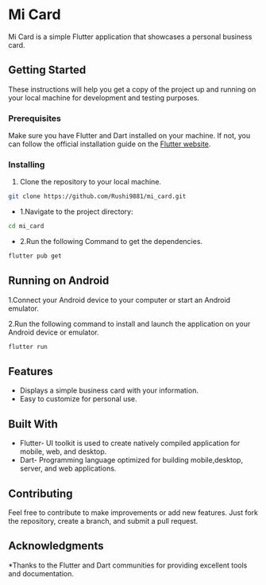 # Mi Card

Mi Card is a simple Flutter application that showcases a personal business card.

## Getting Started

These instructions will help you get a copy of the project up and running on your local machine for development and testing purposes.

### Prerequisites

Make sure you have Flutter and Dart installed on your machine. If not, you can follow the official installation guide on the [Flutter website](https://flutter.dev/docs/get-started/install).

### Installing

1. Clone the repository to your local machine.

```bash
git clone https://github.com/Rushi9881/mi_card.git
```


- 1.Navigate to the project directory:

```bash
cd mi_card
```
- 2.Run the following Command to get the dependencies.
```bash
flutter pub get
```
## Running on Android
1.Connect your Android device to your computer or start an Android emulator.

2.Run the following command to install and launch the application on your Android device or emulator.
```bash
flutter run
```

## Features

* Displays a simple business card with your information.
* Easy to customize for personal use.

## Built With

* Flutter- UI toolkit is used to create natively compiled application for mobile, web, and desktop.
* Dart- Programming language optimized for building mobile,desktop, server, and web applications.

## Contributing
Feel free to contribute to make improvements or add new features. Just fork the repository, create a branch, and submit a pull request.

## Acknowledgments
*Thanks to the Flutter and Dart communities for providing excellent tools and documentation.
